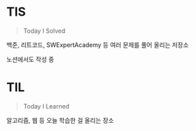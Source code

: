 # TIS
> Today I Solved

백준, 리트코드, SWExpertAcademy 등 여러 문제를 풀어 올리는 저장소

노션에서도 작성 중
# TIL
> Today I Learned

알고리즘, 웹 등 오늘 학습한 걸 올리는 장소
